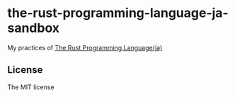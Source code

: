 # the-rust-programming-language-ja-sandbox

My practices of [The Rust Programming Language(ja)](https://doc.rust-jp.rs/book-ja/title-page.html)

## License

The MIT license
